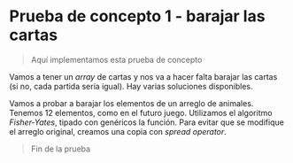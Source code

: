# Prueba de concepto 1 - barajar las cartas

> Aquí implementamos esta prueba de concepto

Vamos a tener un _array_ de cartas y nos va a hacer falta barajar las cartas (si no, cada partida sería igual).
Hay varias soluciones disponibles.

Vamos a probar a barajar los elementos de un arreglo de animales. Tenemos 12 elementos, como en el futuro juego. Utilizamos el algoritmo _Fisher-Yates_, tipado con genéricos la función. Para evitar que se modifique el arreglo original, creamos una copia con _spread operator_.

> Fin de la prueba
